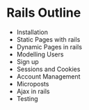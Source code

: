 # Rails Outline
* Installation
* Static Pages with rails 
* Dynamic Pages in rails
* Modelling Users
* Sign up
* Sessions and Cookies
* Account Management
* Microposts
* Ajax in rails
* Testing

